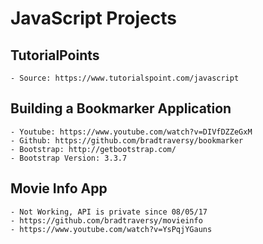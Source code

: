 # JavaScript Projects
## TutorialPoints <br />
	- Source: https://www.tutorialspoint.com/javascript  

## Building a Bookmarker Application  
	- Youtube: https://www.youtube.com/watch?v=DIVfDZZeGxM  
	- Github: https://github.com/bradtraversy/bookmarker  
	- Bootstrap: http://getbootstrap.com/  
	- Bootstrap Version: 3.3.7  

## Movie Info App
	- Not Working, API is private since 08/05/17
	- https://github.com/bradtraversy/movieinfo
	- https://www.youtube.com/watch?v=YsPqjYGauns